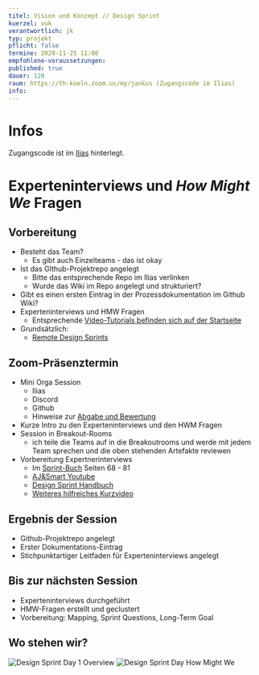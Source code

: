 ```yaml
---
titel: Vision und Konzept // Design Sprint
kuerzel: vuk
verantwortlich: jk
typ: projekt
pflicht: false
termine: 2020-11-25 11:00
empfohlene-voraussetzungen: 
published: true
dauer: 120
raum: https://th-koeln.zoom.us/my/jankus (Zugangscode im Ilias)
info:
---
```


# Infos

Zugangscode ist im [Ilias](https://ilias.th-koeln.de/goto.php?target=fold_1658174&client_id=ILIAS_FH_Koeln) hinterlegt.

# Experteninterviews und _How Might We_ Fragen

## Vorbereitung

* Besteht das Team?
	* Es gibt auch Einzelteams - das ist okay
* Ist das GIthub-Projektrepo angelegt
	* Bitte das entsprechende Repo im Ilias verlinken
	* Wurde das Wiki im Repo angelegt und strukturiert?
* Gibt es einen ersten Eintrag in der Prozessdokumentation im Github Wiki?
* Experteninterviews und HMW Fragen
	* Entsprechende [Video-Tutorials befinden sich auf der Startseite](/)
* Grundsätzlich:
	* [Remote Design Sprints](https://www.youtube.com/playlist?list=PLxk9zj3EDi0VzC4BmYsOpxPBPeJh7ujEq)

## Zoom-Präsenztermin

* Mini Orga Session
	* Ilias
	* Discord
	* Github
	* Hinweise zur [Abgabe und Bewertung](/mi-master-vuk/abgabe-und-bewertung/)
* Kurze Intro zu den Experteninterviews und den HWM Fragen
* Session in Breakout-Rooms
	* ich teile die Teams auf in die Breakoutrooms und werde mit jedem Team sprechen und die oben stehenden Artefakte reviewen
* Vorbereitung Expertnerinterviews
	* Im [Sprint-Buch](https://www.thesprintbook.com/) Seiten 68 - 81
	* [AJ&Smart Youtube](https://www.youtube.com/watch?v=sRGk5oKXgCk)
	* [Design Sprint Handbuch](/material/sprint/HMW.pdf)
	* [Weiteres hilfreiches Kurzvideo](https://www.youtube.com/watch?v=XUW78qyyObE)


## Ergebnis der Session

* Github-Projektrepo angelegt
* Erster Dokumentations-Eintrag
* Stichpunktartiger Leitfaden für Experteninterviews angelegt

## Bis zur nächsten Session

* Experteninterviews durchgeführt
* HMW-Fragen erstellt und geclustert
* Vorbereitung: Mapping, Sprint Questions, Long-Term Goal

## Wo stehen wir?

![Design Sprint Day 1 Overview](/mi-master-vuk/assets/images/DesignSprint/d1-1.png)
![Design Sprint Day How Might We](/mi-master-vuk/assets/images/DesignSprint/d1-2.png)